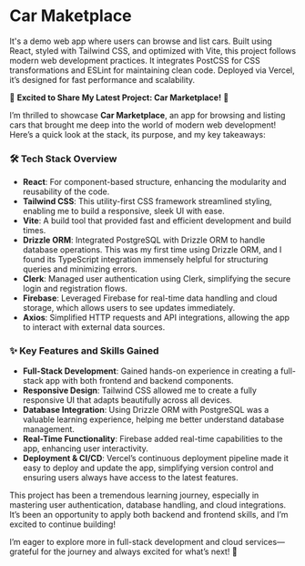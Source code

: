 # Car Maketplace

It's a demo web app where users can browse and list cars. Built using React, styled with Tailwind CSS, and optimized with Vite, this project follows modern web development practices. It integrates PostCSS for CSS transformations and ESLint for maintaining clean code. Deployed via Vercel, it’s designed for fast performance and scalability.

🚗 **Excited to Share My Latest Project: Car Marketplace!** 🚗

I’m thrilled to showcase **Car Marketplace**, an app for browsing and listing cars that brought me deep into the world of modern web development! Here’s a quick look at the stack, its purpose, and my key takeaways:

### 🛠 Tech Stack Overview
- **React**: For component-based structure, enhancing the modularity and reusability of the code.
- **Tailwind CSS**: This utility-first CSS framework streamlined styling, enabling me to build a responsive, sleek UI with ease.
- **Vite**: A build tool that provided fast and efficient development and build times.
- **Drizzle ORM**: Integrated PostgreSQL with Drizzle ORM to handle database operations. This was my first time using Drizzle ORM, and I found its TypeScript integration immensely helpful for structuring queries and minimizing errors.
- **Clerk**: Managed user authentication using Clerk, simplifying the secure login and registration flows.
- **Firebase**: Leveraged Firebase for real-time data handling and cloud storage, which allows users to see updates immediately.
- **Axios**: Simplified HTTP requests and API integrations, allowing the app to interact with external data sources.

### ✨ Key Features and Skills Gained
- **Full-Stack Development**: Gained hands-on experience in creating a full-stack app with both frontend and backend components.
- **Responsive Design**: Tailwind CSS allowed me to create a fully responsive UI that adapts beautifully across all devices.
- **Database Integration**: Using Drizzle ORM with PostgreSQL was a valuable learning experience, helping me better understand database management.
- **Real-Time Functionality**: Firebase added real-time capabilities to the app, enhancing user interactivity.
- **Deployment & CI/CD**: Vercel’s continuous deployment pipeline made it easy to deploy and update the app, simplifying version control and ensuring users always have access to the latest features.

This project has been a tremendous learning journey, especially in mastering user authentication, database handling, and cloud integrations. It’s been an opportunity to apply both backend and frontend skills, and I’m excited to continue building!

I’m eager to explore more in full-stack development and cloud services—grateful for the journey and always excited for what’s next! 🚀
